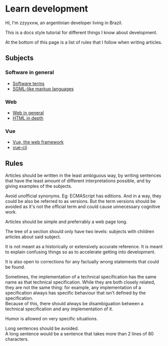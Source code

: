 
# Learn development

Hi, I'm zzyyxxw, an argentinian developer living in Brazil.

This is a docs style tutorial for different things I know about development.

At the bottom of this page is a list of rules that I follow when writing articles.


## Subjects

### Software in general
* [Software terms](./software-terms/)
* [SGML-like markup languages](./sgml-like-markup-langs)

### Web
* [Web in general](./web/)
* [HTML in depth](./html/)

### Vue
* [Vue, the web framework](./vue/)
* [vue-cli](./vue-cli/)

## Rules

Articles should be written in the least ambiguous way, by writing sentences that have the least amount of different interpretations possible, and by giving examples of the subjects.

Avoid unofficial synonyms.
Eg: ECMAScript has editions. And in a way, they could be also be referred to as versions. But the term versions should be avoided as it's not the official term and could cause unnecessary cognitive work.

Articles should be simple and preferrably a web page long.

The tree of a section should only have two levels: subjects with children articles about said subject.

It is not meant as a historically or extensively accurate reference.
It is meant to explain confusing things so as to accelerate getting into development.

It is also open to corrections for any factually wrong statements that could be found.

Sometimes, the implementation of a technical specification has the same name as that technical specification. While they are both closely related, they are not the same thing: for example, any implementation of a specification always has specific behaviour that isn't defined by the specification.  
Because of this, there should always be disambiguation between a technical specification and any implementation of it.

Humor is allowed on very specific situations.

Long sentences should be avoided.  
A long sentence would be a sentence that takes more than 2 lines of 80 characters.
